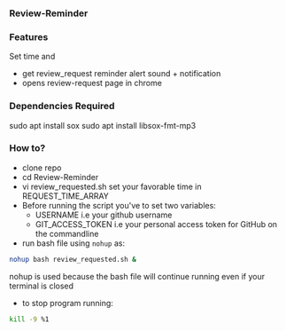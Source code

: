 ### Review-Reminder
### Features
Set time and
- get review_request reminder alert sound + notification
- opens review-request page in chrome

### Dependencies Required
sudo apt install sox
sudo apt install libsox-fmt-mp3

### How to?
- clone repo
- cd Review-Reminder
- vi review_requested.sh
set your favorable time in REQUEST_TIME_ARRAY
- Before running the script you've to set two variables:
    - USERNAME i.e your github username
    - GIT_ACCESS_TOKEN i.e your personal access token for GitHub on the commandline
- run bash file using `nohup` as:
```sh
nohup bash review_requested.sh &
```
nohup is used because the bash file will continue running even if your terminal is closed
- to stop program running:
```sh
kill -9 %1 
```
